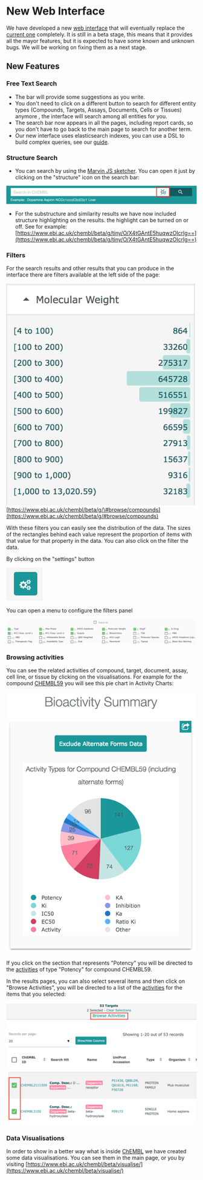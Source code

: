 # New Web Interface

We have developed a new [web interface](https://www.ebi.ac.uk/chembl/beta/) that will eventually replace the [current one](https://www.ebi.ac.uk/chembl/) completely. It is still in a beta stage, this means that it provides all the mayor features, but it is expected to have some known and unknown bugs. We will be working on fixing them as a next stage.

## New Features

### Free Text Search

* The bar will provide some suggestions as you write. 
* You don't need to click on a different button to search for different entity types \(Compounds, Targets, Assays, Documents, Cells or Tissues\) anymore , the interface will search among all entities for you. 
* The search bar now appears in all the pages, including report cards, so you don't have to go back to the main page to search for another term. 
* Our new interface uses elasticsearch indexes, you can use a DSL to build complex queries, see our [guide](searching-guide.md). 

### Structure Search

* You can search by using the [Marvin JS sketcher](https://chemaxon.com/products/marvin-js). You can open it just by clicking on the "structure" icon on the search bar:

![](.gitbook/assets/screen-shot-2018-06-20-at-17.06.11.png)

* For the substructure and similarity results we have now included structure highlighting on the results. the highlight can be turned on or off. See for example: [https://www.ebi.ac.uk/chembl/beta/g/tiny/O/X4tGAntE5huqwzOIcrlg==](https://www.ebi.ac.uk/chembl/beta/g/tiny/O/X4tGAntE5huqwzOIcrlg==) 

### Filters

For the search results and other results that you can produce in the interface there are filters available at the left side of the page:

![](https://github.com/chembl/GLaDOS-docs/raw/master/.gitbook/assets/screen-shot-2018-06-21-at-12.39.37.png) [https://www.ebi.ac.uk/chembl/beta/g/\#browse/compounds](https://www.ebi.ac.uk/chembl/beta/g/#browse/compounds)

With these filters you can easily see the distribution of the data. The sizes of the rectangles behind each value represent the proportion of items with that value for that property in the data. You can also click on the filter the data.

By clicking on the "settings" button

![](https://github.com/chembl/GLaDOS-docs/raw/master/.gitbook/assets/screen-shot-2018-06-21-at-13.35.17.png)

You can open a menu to configure the filters panel

![](.gitbook/assets/screen-shot-2018-06-21-at-13.36.42.png)

### Browsing activities

You can see the related activities of compound, target, document, assay, cell line, or tissue by clicking on the visualisations. For example for the compound [CHEMBL59](https://www.ebi.ac.uk/chembl/beta/compound_report_card/CHEMBL59/) you will see this pie chart in Activity Charts:

![](https://raw.githubusercontent.com/chembl/GLaDOS-docs/master/.gitbook/assets/screen-shot-2018-06-21-at-13.55.55.png)

If you click on the section that represents "Potency" you will be directed to the [activities](https://www.ebi.ac.uk/chembl/beta/g/#browse/activities/filter/molecule_chembl_id%3A%28%22CHEMBL59%22%20OR%20%22CHEMBL3247442%22%20OR%20%22CHEMBL1557%22%29%20AND%20standard_type%3A%28%22Potency%22%29) of type "Potency" for compound CHEMBL59. 

In the results pages, you can also select several items and then click on "Browse Activities", you will be directed to a list of the [activities](https://www.ebi.ac.uk/chembl/beta/g/#browse/activities/filter/molecule_chembl_id%3A%28%22CHEMBL59%22%20OR%20%22CHEMBL3247442%22%20OR%20%22CHEMBL1557%22%29%20AND%20standard_type%3A%28%22Potency%22%29) for the items that you selected:

![](.gitbook/assets/screen-shot-2018-06-21-at-14.13.02.png)

### Data Visualisations

In order to show in a better way what is inside [ChEMBL](https://www.ebi.ac.uk/chembl/beta/) we have created some data visualisations. You can see them in the main page, or you by visiting [https://www.ebi.ac.uk/chembl/beta/visualise/](https://www.ebi.ac.uk/chembl/beta/visualise/)

